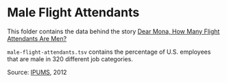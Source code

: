 # Male Flight Attendants

This folder contains the data behind the story [Dear Mona, How Many Flight Attendants Are Men?](http://fivethirtyeight.com/datalab/dear-mona-how-many-flight-attendants-are-men/)

`male-flight-attendants.tsv` contains the percentage of U.S. employees that are male in 320 different job categories.

Source: [IPUMS](https://usa.ipums.org/usa/), 2012


